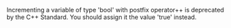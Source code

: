 Incrementing a variable of type 'bool' with postfix operator++ is deprecated by the C++ Standard. You should assign it the value 'true' instead.